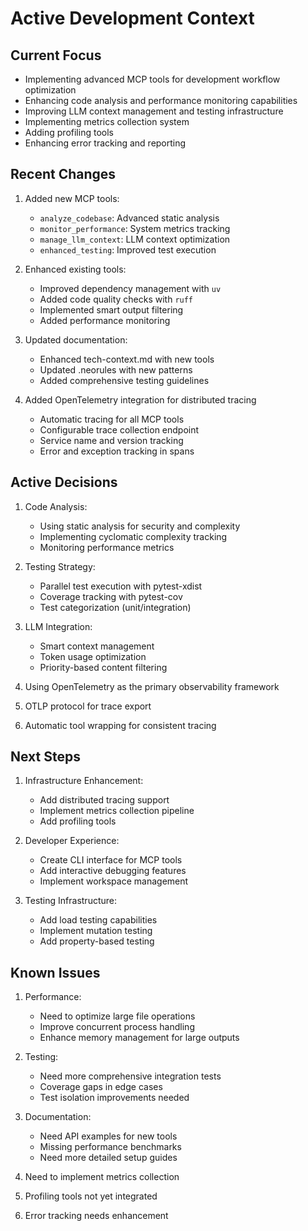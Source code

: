 # Active Development Context

## Current Focus
- Implementing advanced MCP tools for development workflow optimization
- Enhancing code analysis and performance monitoring capabilities
- Improving LLM context management and testing infrastructure
- Implementing metrics collection system
- Adding profiling tools
- Enhancing error tracking and reporting

## Recent Changes
1. Added new MCP tools:
   - `analyze_codebase`: Advanced static analysis
   - `monitor_performance`: System metrics tracking
   - `manage_llm_context`: LLM context optimization
   - `enhanced_testing`: Improved test execution

2. Enhanced existing tools:
   - Improved dependency management with `uv`
   - Added code quality checks with `ruff`
   - Implemented smart output filtering
   - Added performance monitoring

3. Updated documentation:
   - Enhanced tech-context.md with new tools
   - Updated .neorules with new patterns
   - Added comprehensive testing guidelines

4. Added OpenTelemetry integration for distributed tracing
   - Automatic tracing for all MCP tools
   - Configurable trace collection endpoint
   - Service name and version tracking
   - Error and exception tracking in spans

## Active Decisions
1. Code Analysis:
   - Using static analysis for security and complexity
   - Implementing cyclomatic complexity tracking
   - Monitoring performance metrics

2. Testing Strategy:
   - Parallel test execution with pytest-xdist
   - Coverage tracking with pytest-cov
   - Test categorization (unit/integration)

3. LLM Integration:
   - Smart context management
   - Token usage optimization
   - Priority-based content filtering

4. Using OpenTelemetry as the primary observability framework
5. OTLP protocol for trace export
6. Automatic tool wrapping for consistent tracing

## Next Steps
1. Infrastructure Enhancement:
   - Add distributed tracing support
   - Implement metrics collection pipeline
   - Add profiling tools

2. Developer Experience:
   - Create CLI interface for MCP tools
   - Add interactive debugging features
   - Implement workspace management

3. Testing Infrastructure:
   - Add load testing capabilities
   - Implement mutation testing
   - Add property-based testing

## Known Issues
1. Performance:
   - Need to optimize large file operations
   - Improve concurrent process handling
   - Enhance memory management for large outputs

2. Testing:
   - Need more comprehensive integration tests
   - Coverage gaps in edge cases
   - Test isolation improvements needed

3. Documentation:
   - Need API examples for new tools
   - Missing performance benchmarks
   - Need more detailed setup guides

4. Need to implement metrics collection
5. Profiling tools not yet integrated
6. Error tracking needs enhancement 